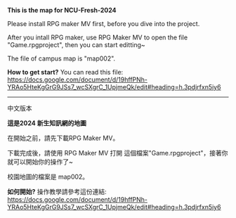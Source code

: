 **This is the map for NCU-Fresh-2024**

Please install RPG maker MV first, before you dive into the project.

After you intall RPG maker, use RPG Maker MV to open the file "Game.rpgproject", then you can start editting~


The file of campus map is "map002".

**How to  get start?**
You can read this file:
https://docs.google.com/document/d/19hffPNh-YRAo5HteKgGrG9JSs7_wcSXgrC_1UpjmeQk/edit#heading=h.3pdjrfxn5iy6

---------------------------------
中文版本

**這是2024 新生知訊網的地圖**

在開始之前，請先下載RPG Maker MV。

下載完成後，請使用 RPG Maker MV 打開 這個檔案"Game.rpgproject"，接著你就可以開始你的操作了~


校園地圖的檔案是 map002。


**如何開始?**
操作教學請參考這份連結:
https://docs.google.com/document/d/19hffPNh-YRAo5HteKgGrG9JSs7_wcSXgrC_1UpjmeQk/edit#heading=h.3pdjrfxn5iy6
